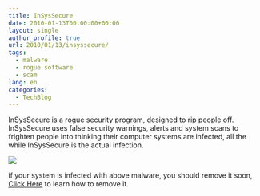 ```yaml
---
title: InSysSecure
date: 2010-01-13T00:00:00+00:00
layout: single
author_profile: true
url: 2010/01/13/insyssecure/
tags:
  - malware
  - rogue software
  - scam
lang: en
categories: 
  - TechBlog
---
```

InSysSecure is a rogue security program, designed to rip people off. InSysSecure uses false security warnings, alerts and system scans to frighten people into thinking their computer systems are infected, all the while InSysSecure is the actual infection.

[![](http://4.bp.blogspot.com/_vaUVXcmC3OI/S00FylP-YZI/AAAAAAAAAm4/4Ed6AU8Qfho/s640/InSysSecure_GUI.jpg)](http://4.bp.blogspot.com/_vaUVXcmC3OI/S00FylP-YZI/AAAAAAAAAm4/4Ed6AU8Qfho/s1600-h/InSysSecure_GUI.jpg)

if your system is infected with above malware, you should remove it soon, [Click Here](/2011/01/02/malware-removal-guide-for-Windows/) to learn how to remove it.